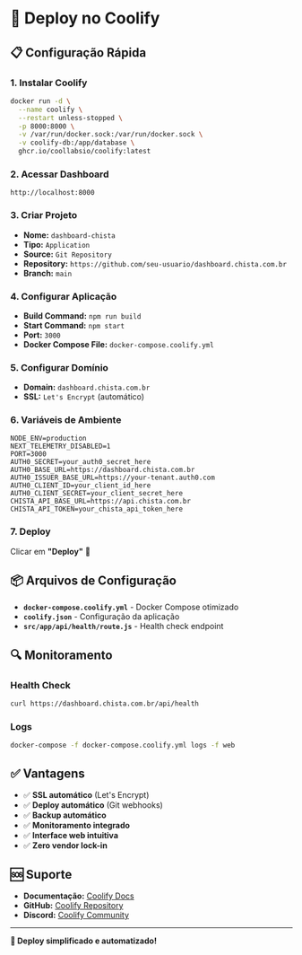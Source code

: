 # 🚀 Deploy no Coolify

## 📋 Configuração Rápida

### 1. **Instalar Coolify**
```bash
docker run -d \
  --name coolify \
  --restart unless-stopped \
  -p 8000:8000 \
  -v /var/run/docker.sock:/var/run/docker.sock \
  -v coolify-db:/app/database \
  ghcr.io/coollabsio/coolify:latest
```

### 2. **Acessar Dashboard**
```
http://localhost:8000
```

### 3. **Criar Projeto**
- **Nome:** `dashboard-chista`
- **Tipo:** `Application`
- **Source:** `Git Repository`
- **Repository:** `https://github.com/seu-usuario/dashboard.chista.com.br`
- **Branch:** `main`

### 4. **Configurar Aplicação**
- **Build Command:** `npm run build`
- **Start Command:** `npm start`
- **Port:** `3000`
- **Docker Compose File:** `docker-compose.coolify.yml`

### 5. **Configurar Domínio**
- **Domain:** `dashboard.chista.com.br`
- **SSL:** `Let's Encrypt` (automático)

### 6. **Variáveis de Ambiente**
```env
NODE_ENV=production
NEXT_TELEMETRY_DISABLED=1
PORT=3000
AUTH0_SECRET=your_auth0_secret_here
AUTH0_BASE_URL=https://dashboard.chista.com.br
AUTH0_ISSUER_BASE_URL=https://your-tenant.auth0.com
AUTH0_CLIENT_ID=your_client_id_here
AUTH0_CLIENT_SECRET=your_client_secret_here
CHISTA_API_BASE_URL=https://api.chista.com.br
CHISTA_API_TOKEN=your_chista_api_token_here
```

### 7. **Deploy**
Clicar em **"Deploy"** 🚀

## 📦 Arquivos de Configuração

- **`docker-compose.coolify.yml`** - Docker Compose otimizado
- **`coolify.json`** - Configuração da aplicação
- **`src/app/api/health/route.js`** - Health check endpoint

## 🔍 Monitoramento

### Health Check
```bash
curl https://dashboard.chista.com.br/api/health
```

### Logs
```bash
docker-compose -f docker-compose.coolify.yml logs -f web
```

## ✅ Vantagens

- ✅ **SSL automático** (Let's Encrypt)
- ✅ **Deploy automático** (Git webhooks)
- ✅ **Backup automático**
- ✅ **Monitoramento integrado**
- ✅ **Interface web intuitiva**
- ✅ **Zero vendor lock-in**

## 🆘 Suporte

- **Documentação:** [Coolify Docs](https://coolify.io/docs)
- **GitHub:** [Coolify Repository](https://github.com/coollabsio/coolify)
- **Discord:** [Coolify Community](https://discord.gg/coolify)

---

**🎉 Deploy simplificado e automatizado!**
